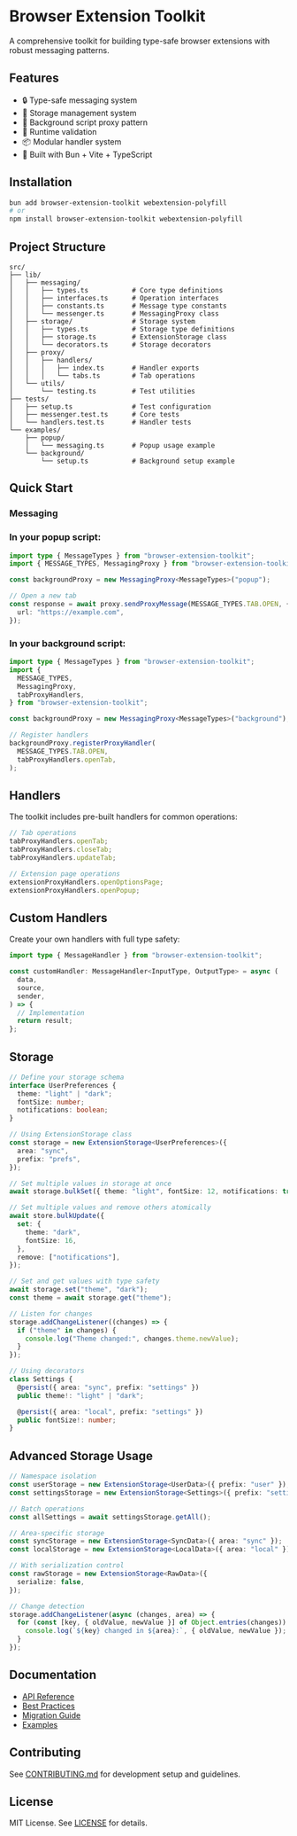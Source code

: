 # Browser Extension Toolkit

A comprehensive toolkit for building type-safe browser extensions with robust messaging patterns.

## Features

- 🔒 Type-safe messaging system
- 💾 Storage management system
- 🔄 Background script proxy pattern
- 🎯 Runtime validation
- 📦 Modular handler system
- 🚀 Built with Bun + Vite + TypeScript

## Installation

```bash
bun add browser-extension-toolkit webextension-polyfill
# or
npm install browser-extension-toolkit webextension-polyfill
```

## Project Structure

```
src/
├── lib/
│   ├── messaging/
│   │   ├── types.ts           # Core type definitions
│   │   ├── interfaces.ts      # Operation interfaces
│   │   ├── constants.ts       # Message type constants
│   │   └── messenger.ts       # MessagingProxy class
│   ├── storage/               # Storage system
│   │   ├── types.ts           # Storage type definitions
│   │   ├── storage.ts         # ExtensionStorage class
│   │   └── decorators.ts      # Storage decorators
│   ├── proxy/
│   │   ├── handlers/
│   │   │   ├── index.ts       # Handler exports
│   │   │   └── tabs.ts        # Tab operations
│   └── utils/
│       └── testing.ts         # Test utilities
├── tests/
│   ├── setup.ts               # Test configuration
│   ├── messenger.test.ts      # Core tests
│   └── handlers.test.ts       # Handler tests
└── examples/
    ├── popup/
    │   └── messaging.ts       # Popup usage example
    └── background/
        └── setup.ts           # Background setup example
```

## Quick Start

### Messaging

### In your popup script:

```typescript
import type { MessageTypes } from "browser-extension-toolkit";
import { MESSAGE_TYPES, MessagingProxy } from "browser-extension-toolkit";

const backgroundProxy = new MessagingProxy<MessageTypes>("popup");

// Open a new tab
const response = await proxy.sendProxyMessage(MESSAGE_TYPES.TAB.OPEN, {
  url: "https://example.com",
});
```

### In your background script:

```typescript
import type { MessageTypes } from "browser-extension-toolkit";
import {
  MESSAGE_TYPES,
  MessagingProxy,
  tabProxyHandlers,
} from "browser-extension-toolkit";

const backgroundProxy = new MessagingProxy<MessageTypes>("background");

// Register handlers
backgroundProxy.registerProxyHandler(
  MESSAGE_TYPES.TAB.OPEN,
  tabProxyHandlers.openTab,
);
```

## Handlers

The toolkit includes pre-built handlers for common operations:

```typescript
// Tab operations
tabProxyHandlers.openTab;
tabProxyHandlers.closeTab;
tabProxyHandlers.updateTab;

// Extension page operations
extensionProxyHandlers.openOptionsPage;
extensionProxyHandlers.openPopup;
```

## Custom Handlers

Create your own handlers with full type safety:

```typescript
import type { MessageHandler } from "browser-extension-toolkit";

const customHandler: MessageHandler<InputType, OutputType> = async (
  data,
  source,
  sender,
) => {
  // Implementation
  return result;
};
```

## Storage

```typescript
// Define your storage schema
interface UserPreferences {
  theme: "light" | "dark";
  fontSize: number;
  notifications: boolean;
}

// Using ExtensionStorage class
const storage = new ExtensionStorage<UserPreferences>({
  area: "sync",
  prefix: "prefs",
});

// Set multiple values in storage at once
await storage.bulkSet({ theme: "light", fontSize: 12, notifications: true });

// Set multiple values and remove others atomically
await store.bulkUpdate({
  set: {
    theme: "dark",
    fontSize: 16,
  },
  remove: ["notifications"],
});

// Set and get values with type safety
await storage.set("theme", "dark");
const theme = await storage.get("theme");

// Listen for changes
storage.addChangeListener((changes) => {
  if ("theme" in changes) {
    console.log("Theme changed:", changes.theme.newValue);
  }
});

// Using decorators
class Settings {
  @persist({ area: "sync", prefix: "settings" })
  public theme!: "light" | "dark";

  @persist({ area: "local", prefix: "settings" })
  public fontSize!: number;
}
```

## Advanced Storage Usage

```typescript
// Namespace isolation
const userStorage = new ExtensionStorage<UserData>({ prefix: "user" });
const settingsStorage = new ExtensionStorage<Settings>({ prefix: "settings" });

// Batch operations
const allSettings = await settingsStorage.getAll();

// Area-specific storage
const syncStorage = new ExtensionStorage<SyncData>({ area: "sync" });
const localStorage = new ExtensionStorage<LocalData>({ area: "local" });

// With serialization control
const rawStorage = new ExtensionStorage<RawData>({
  serialize: false,
});

// Change detection
storage.addChangeListener(async (changes, area) => {
  for (const [key, { oldValue, newValue }] of Object.entries(changes)) {
    console.log(`${key} changed in ${area}:`, { oldValue, newValue });
  }
});
```

## Documentation

- [API Reference](./docs/api.md)
- [Best Practices](./docs/best-practices.md)
- [Migration Guide](./docs/migration.md)
- [Examples](./examples)

## Contributing

See [CONTRIBUTING.md](./CONTRIBUTING.md) for development setup and guidelines.

## License

MIT License. See [LICENSE](./LICENSE) for details.
